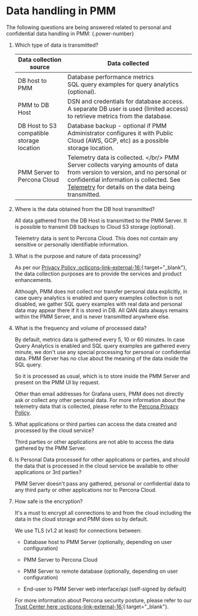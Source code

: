 # Data handling in PMM


The following questions are being answered related to personal and confidential data handling in PMM:
{.power-number}

1. Which type of data is transmitted?

      |**Data collection source**                                       | **Data collected** |
      | --------------------------------------------------------------- | ------------------------------------------------------
      | DB host to PMM                                                  | Database performance metrics <br/> SQL query examples for query analytics (optional).
      | PMM to DB Host                                                  | DSN and credentials for database access. A separate DB user is used (limited access) to retrieve metrics from the database.
      | DB Host to S3 compatible storage location                       | Database backup - optional if PMM Administrator configures it with Public Cloud (AWS, GCP, etc) as a possible storage location.
      | PMM Server to Percona Cloud                                     | Telemetry data is collected. </br/> PMM Server collects varying amounts of data from version to version, and no personal or confidential information is collected. See [Telemetry](../configure-pmm/advanced_settings.md#telemetry) for details on the data being transmitted.


2. Where is the data obtained from the DB host transmitted?

    All data gathered from the DB Host is transmitted to the PMM Server. It is possible to transmit DB backups to Cloud S3 storage (optional). 

    Telemetry data is sent to Percona Cloud. This does not contain any sensitive or personally identifiable information.

3. What is the purpose and nature of data processing?

    As per our [Privacy Policy :octicons-link-external-16:](https://www.percona.com/privacy-policy){:target="_blank"}, the data collection purposes are to provide the services and product enhancements.

    Although, PMM does not collect nor transfer personal data explicitly, in case query analytics is enabled and query examples collection is not disabled, we gather SQL query examples with real data and personal data may appear there if it is stored in DB.  All QAN data always remains within the PMM Server, and is never transmitted anywhere else.

4. What is the frequency and volume of processed data?

    By default, metrics data is gathered every 5, 10 or 60 minutes. In case Query Analytics is enabled and SQL query examples are gathered every minute, we don't use any special processing for personal or confidential data. PMM Server has no clue about the meaning of the data inside the SQL query.
    
    So it is processed as usual, which is to store inside the PMM Server and present on the PMM UI by request.

    Other than email addresses for Grafana users, PMM does not directly ask or collect any other personal data. For more information about the telemetry data that is collected, please refer to the [Percona Privacy Policy](http://www.percona.com/privacy-policy/). 

5. What applications or third parties can access the data created and processed by the cloud service?

    Third parties or other applications are not able to access the data gathered by the PMM Server.


6. Is Personal Data processed for other applications or parties, and should the data that is processed in the cloud service be available to other applications or 3rd parties?

    PMM Server doesn't pass any gathered, personal or confidential data to any third party or other applications nor to Percona Cloud.

7. How safe is the encryption? 

    It's a must to encrypt all connections to and from the cloud including the data in the cloud storage and PMM does so by default. 

    We use TLS (v1.2 at least) for connections between:

    - Database host to PMM Server (optionally, depending on user configuration)

    - PMM Server to Percona Cloud
    - PMM Server to remote database (optionally, depending on user configuration)
    - End-user to PMM Server web interface/api (self-signed by default)

    For more information about Percona security posture, please refer to our [Trust Center here :octicons-link-external-16:](https://trust.percona.com/){:target="_blank"}.


